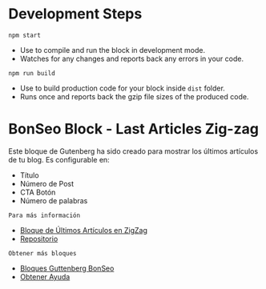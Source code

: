 # Development Steps
 `npm start`
- Use to compile and run the block in development mode.
- Watches for any changes and reports back any errors in your code.

`npm run build`
- Use to build production code for your block inside `dist` folder.
- Runs once and reports back the gzip file sizes of the produced code.


# BonSeo Block - Last Articles Zig-zag

Este bloque de Gutenberg ha sido creado para mostrar los últimos artículos de tu blog. 
Es configurable en:
- Título 
- Número de Post
- CTA Botón 
- Número de palabras

`Para más información`
- [Bloque de Últimos Artículos en ZigZag](https://www.bonseo.es/wordpress-gutenberg/ultimos-articulos-zigzag)
- [Repositorio](https://gitlab.com/bonseo-guttenberg/bs-last-articles-zig-zag)

`Obtener más bloques`
- [Bloques Guttenberg BonSeo](https://www.bonseo.es/wordpress-gutenberg)
- [Obtener Ayuda](https://www.bonseo.es/)
